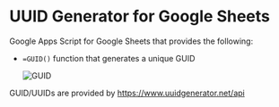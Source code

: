 # UUID Generator for Google Sheets

Google Apps Script for Google Sheets that provides the following:

- `=GUID()` function that generates a unique GUID

    ![GUID](https://p198.p4.n0.cdn.getcloudapp.com/items/Blu5e4Gp/Image%202020-09-10%20at%2011.19.07%20pm.png?v=92c2a03f1a7a9e051efbd4254454b5e1)

GUID/UUIDs are provided by <https://www.uuidgenerator.net/api>
